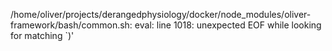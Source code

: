 /home/oliver/projects/derangedphysiology/docker/node_modules/oliver-framework/bash/common.sh: eval: line 1018:
unexpected EOF while looking for matching `)'
